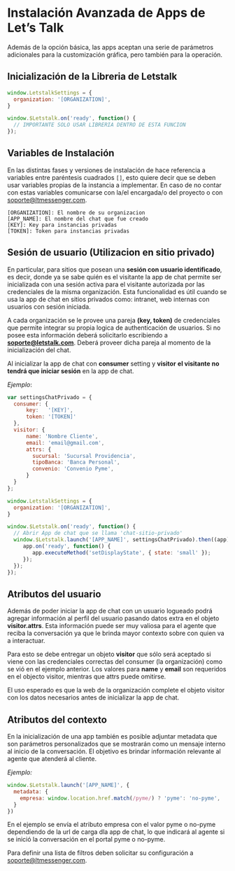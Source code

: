 # Instalación Avanzada de Apps de Let’s Talk

Además de la opción básica, las apps aceptan una serie de parámetros adicionales para la customización gráfica, pero también para la operación.

## Inicialización de la Libreria de Letstalk

```javascript
window.LetstalkSettings = {
  organization: '[ORGANIZATION]',
}

window.$Letstalk.on('ready', function() {
  // IMPORTANTE SOLO USAR LIBRERIA DENTRO DE ESTA FUNCION
});

```

## Variables de Instalación
En las distintas fases y versiones de instalación de hace referencia a variables entre paréntesis cuadrados `[]`, esto quiere decir que se deben usar variables propias de la instancia a implementar. En caso de no contar con estas variables comunicarse con la/el encargada/o del proyecto o con soporte@ltmessenger.com.

```
[ORGANIZATION]: El nombre de su organizacion
[APP_NAME]: El nombre del chat que fue creado
[KEY]: Key para instancias privadas
[TOKEN]: Token para instancias privadas
```

## Sesión de usuario (Utilizacion en sitio privado)

En particular, para sitios que posean una **sesión con usuario identificado**, es decir, donde ya se sabe quién es el visitante la app de chat permite ser inicializada con una sesión activa para el visitante autorizada por las credenciales de la misma organización. Esta funcionalidad es útil cuando se usa la app de chat en sitios privados como: intranet, web internas con usuarios con sesión iniciada.

A cada organización se le provee una pareja **(key, token)** de credenciales que permite integrar su propia logica de authenticación de usuarios. Si no posee esta información deberá solicitarlo escribiendo a **soporte@letstalk.com**.
Deberá proveer dicha pareja al momento de la inicialización del chat.

Al inicializar la app de chat con **consumer** setting y **visitor** **el visitante no tendrá que iniciar sesión** en la app de chat.

*Ejemplo*:

```javascript
var settingsChatPrivado = {
  consumer: {
      key:   '[KEY]',
      token: '[TOKEN]'
  },
  visitor: {
      name: 'Nombre Cliente',
      email: 'email@gmail.com',
      attrs: {
        sucursal: 'Sucursal Providencia',
        tipoBanca: 'Banca Personal',
        convenio: 'Convenio Pyme',
      }
  }
};

window.LetstalkSettings = {
  organization: '[ORGANIZATION]',
}

window.$Letstalk.on('ready', function() {
  // Abrir App de chat que se llama 'chat-sitio-privado'
  window.$Letstalk.launch('[APP_NAME]', settingsChatPrivado).then((app) => {
     app.on('ready', function() {
        app.executeMethod('setDisplayState', { state: 'small' });
     });
  });
});

```

## Atributos del usuario

Además de poder iniciar la app de chat con un usuario logueado podrá agregar información al perfil del usuario pasando datos extra en el objeto **visitor.attrs**. Esta información puede ser muy valiosa para el agente que reciba la conversación ya que le brinda mayor contexto sobre con quien va a interactuar.

Para esto se debe entregar un objeto **visitor** que sólo será aceptado si viene con las credenciales correctas del consumer (la organización) como se vió en el ejemplo anterior.
Los valores para **name** y **email** son requeridos en el objecto visitor, mientras que attrs puede omitirse.

El uso esperado es que la web de la organización complete el objeto visitor con los datos necesarios antes de inicializar la app de chat.

## Atributos del contexto

En la inicialización de una app también es posible adjuntar metadata que son parámetros personalizados que se mostrarán como un mensaje interno al inicio de la conversación. El objetivo es brindar información relevante al agente que atenderá al cliente.

*Ejemplo:*

```javascript
window.$Letstalk.launch('[APP_NAME]', {
  metadata: {
    empresa: window.location.href.match(/pyme/) ? 'pyme': 'no-pyme',
  }
})
```

En el ejemplo se envía el atributo empresa con el valor pyme o no-pyme dependiendo de la url de carga dla app de chat, lo que indicará al agente si se inició la conversación en el portal pyme o no-pyme.


Para definir una lista de filtros deben solicitar su configuración a soporte@ltmessenger.com.
